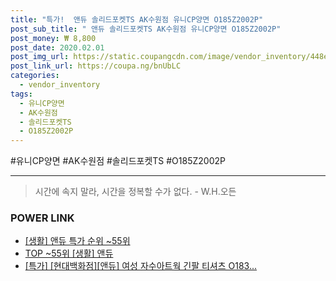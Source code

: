 ```yaml
--- 
title: "특가!  앤듀 솔리드포켓TS AK수원점 유니CP양면 O185Z2002P" 
post_sub_title: " 앤듀 솔리드포켓TS AK수원점 유니CP양면 O185Z2002P" 
post_money: ₩ 8,800 
post_date: 2020.02.01 
post_img_url: https://static.coupangcdn.com/image/vendor_inventory/448e/a48c0e30d8dbb1ad16a9574ca93d22a5c66f704a4b26cc889da65987b3ec.jpg 
post_link_url: https://coupa.ng/bnUbLC 
categories: 
  - vendor_inventory 
tags: 
  - 유니CP양면 
  - AK수원점 
  - 솔리드포켓TS 
  - O185Z2002P 
--- 
```

  #유니CP양면 #AK수원점 #솔리드포켓TS #O185Z2002P 
<hr> 

> 시간에 속지 말라, 시간을 정복할 수가 없다. - W.H.오든 


### POWER LINK

* <a href="https://blog.naver.com/sakai111/221792272619" target="_blank"> [생활] 앤듀 특가 순위 ~55위</a>
* <a href="https://blog.naver.com/an0733/221792272622" target="_blank"> TOP ~55위 [생활] 앤듀</a>
* <a href="https://blog.naver.com/santokki14/221792731471" target="_blank">[특가] [현대백화점][앤듀] 여성 자수아트웍 긴팔 티셔츠 O183...</a>
